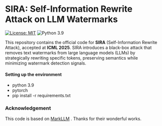 # SIRA: Self-Information Rewrite Attack on LLM Watermarks

[![License: MIT](https://img.shields.io/badge/License-MIT-yellow.svg)](https://opensource.org/licenses/MIT)
![Python 3.9](https://img.shields.io/badge/python-3.9-green.svg)

This repository contains the official code for **SIRA** (Self-Information Rewrite Attack), accepted at **ICML 2025**. SIRA introduces a  black-box attack that removes text watermarks from large language models (LLMs) by strategically rewriting specific tokens, preserving semantics while minimizing watermark detection signals.

#### Setting up the environment

- python 3.9
- pytorch
- pip install -r requirements.txt

### Acknowledgement
This code is based on [MarkLLM](https://github.com/THU-BPM/MarkLLM) . Thanks for their wonderful works.
